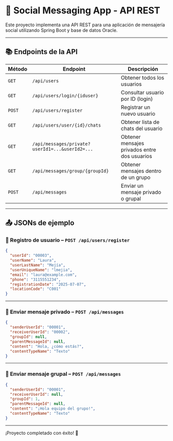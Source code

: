 
# 📱 Social Messaging App - API REST

Este proyecto implementa una API REST para una aplicación de mensajería social utilizando Spring Boot y base de datos Oracle.

---

## 📚 Endpoints de la API

| Método | Endpoint                                                  | Descripción                                      |
|--------|-----------------------------------------------------------|--------------------------------------------------|
| `GET`  | `/api/users`                                              | Obtener todos los usuarios                       |
| `GET`  | `/api/users/login/{iduser}`                               | Consultar usuario por ID (login)                 |
| `POST` | `/api/users/register`                                     | Registrar un nuevo usuario                       |
| `GET`  | `/api/users/user/{id}/chats`                              | Obtener lista de chats del usuario               |
| `GET`  | `/api/messages/private?userId1=...&userId2=...`           | Obtener mensajes privados entre dos usuarios     |
| `GET`  | `/api/messages/group/{groupId}`                           | Obtener mensajes dentro de un grupo              |
| `POST` | `/api/messages`                                           | Enviar un mensaje privado o grupal               |

---

## 📤 JSONs de ejemplo

### 🔹 Registro de usuario – `POST /api/users/register`

```json
{
  "userId": "00003",
  "userName": "Laura",
  "userLastName": "Mejía",
  "userUniqueName": "lmejia",
  "email": "laura@example.com",
  "phone": "3115551234",
  "registrationDate": "2025-07-07",
  "locationCode": "C001"
}
```

---

### 🔹 Enviar mensaje privado – `POST /api/messages`

```json
{
  "senderUserId": "00001",
  "receiverUserId": "00002",
  "groupId": null,
  "parentMessageId": null,
  "content": "Hola, ¿cómo estás?",
  "contentTypeName": "Texto"
}
```

---

### 🔹 Enviar mensaje grupal – `POST /api/messages`

```json
{
  "senderUserId": "00001",
  "receiverUserId": null,
  "groupId": 1,
  "parentMessageId": null,
  "content": "¡Hola equipo del grupo!",
  "contentTypeName": "Texto"
}
```


---

¡Proyecto completado con éxito! 🎯


